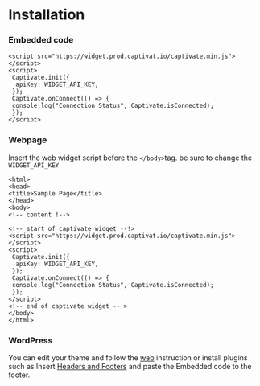 # Installation

### Embedded code

```
<script src="https://widget.prod.captivat.io/captivate.min.js"></script>
<script>
 Captivate.init({   
  apiKey: WIDGET_API_KEY,
 });
 Captivate.onConnect(() => {
 console.log("Connection Status", Captivate.isConnected);
 });
</script>
```

### Webpage

Insert the web widget script before the `</body>`tag. be sure to change the `WIDGET_API_KEY`

```
<html>
<head>
<title>Sample Page</title>
</head>
<body>
<!-- content !-->

<!-- start of captivate widget --!>
<script src="https://widget.prod.captivat.io/captivate.min.js"></script>
<script>
 Captivate.init({   
  apiKey: WIDGET_API_KEY,
 });
 Captivate.onConnect(() => {
 console.log("Connection Status", Captivate.isConnected);
 });
</script>
<!-- end of captivate widget --!>
</body>
</html>
```

### WordPress

You can edit your theme and follow the [web](widget-installation.md) instruction or install plugins such as Insert [Headers and Footers](https://wordpress.org/plugins/insert-headers-and-footers/) and paste the Embedded code to the footer.



